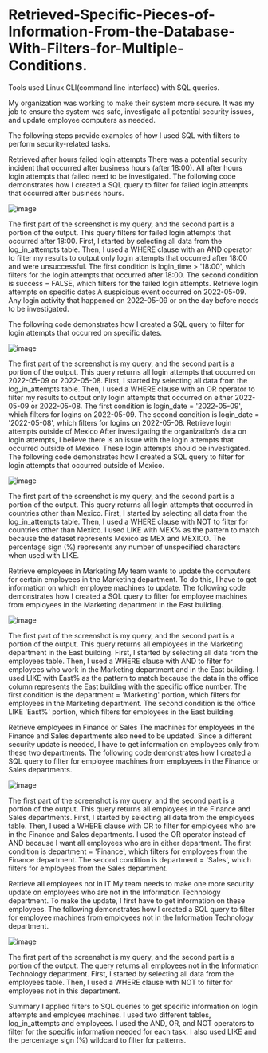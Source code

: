# Retrieved-Specific-Pieces-of-Information-From-the-Database-With-Filters-for-Multiple-Conditions.

Tools used Linux CLI(command line interface) with SQL queries. 

My organization was working to make their system more secure. It was my job to ensure the system was safe, investigate all potential security issues,
and update employee computers as needed. 

The following steps provide examples of how I used SQL with filters to perform security-related tasks.

Retrieved after hours failed login attempts
There was a potential security incident that occurred after business hours (after 18:00). All after
hours login attempts that failed need to be investigated.
The following code demonstrates how I created a SQL query to filter for failed login attempts
that occurred after business hours.

![image](https://github.com/MarcoSantibanez/Retrieved-Specific-Pieces-of-Information-from-the-database-you-can-filter-for-multiple-conditions./assets/138132151/f12eafaa-8f64-4da6-94db-1fcdb07e306b)



The first part of the screenshot is my query, and the second part is a portion of the output.
This query filters for failed login attempts that occurred after 18:00. First, I started by selecting
all data from the log_in_attempts table. Then, I used a WHERE clause with an AND operator
to filter my results to output only login attempts that occurred after 18:00 and were
unsuccessful. The first condition is login_time > '18:00', which filters for the login
attempts that occurred after 18:00. The second condition is success = FALSE, which filters
for the failed login attempts.
Retrieve login attempts on specific dates
A suspicious event occurred on 2022-05-09. Any login activity that happened on 2022-05-09
or on the day before needs to be investigated.

The following code demonstrates how I created a SQL query to filter for login attempts that
occurred on specific dates.

![image](https://github.com/MarcoSantibanez/Retrieved-Specific-Pieces-of-Information-from-the-database-you-can-filter-for-multiple-conditions./assets/138132151/be89a26e-46e6-40e6-b45f-3a50b4ad751a)


The first part of the screenshot is my query, and the second part is a portion of the output.
This query returns all login attempts that occurred on 2022-05-09 or 2022-05-08. First, I
started by selecting all data from the log_in_attempts table. Then, I used a WHERE clause
with an OR operator to filter my results to output only login attempts that occurred on either
2022-05-09 or 2022-05-08. The first condition is login_date = '2022-05-09', which
filters for logins on 2022-05-09. The second condition is login_date = '2022-05-08',
which filters for logins on 2022-05-08.
Retrieve login attempts outside of Mexico
After investigating the organization’s data on login attempts, I believe there is an issue with the
login attempts that occurred outside of Mexico. These login attempts should be investigated.
The following code demonstrates how I created a SQL query to filter for login attempts that
occurred outside of Mexico.

![image](https://github.com/MarcoSantibanez/Retrieved-Specific-Pieces-of-Information-from-the-database-you-can-filter-for-multiple-conditions./assets/138132151/b4057def-ee07-44f7-b761-b97e79203c60)


The first part of the screenshot is my query, and the second part is a portion of the output.
This query returns all login attempts that occurred in countries other than Mexico. First, I
started by selecting all data from the log_in_attempts table. Then, I used a WHERE clause
with NOT to filter for countries other than Mexico. I used LIKE with MEX% as the pattern to
match because the dataset represents Mexico as MEX and MEXICO. The percentage sign (%)
represents any number of unspecified characters when used with LIKE.

Retrieve employees in Marketing
My team wants to update the computers for certain employees in the Marketing department.
To do this, I have to get information on which employee machines to update.
The following code demonstrates how I created a SQL query to filter for employee machines
from employees in the Marketing department in the East building.

![image](https://github.com/MarcoSantibanez/Retrieved-Specific-Pieces-of-Information-from-the-database-you-can-filter-for-multiple-conditions./assets/138132151/fbd9ed21-86e6-4254-971e-33fb6cefdf47)


The first part of the screenshot is my query, and the second part is a portion of the output.
This query returns all employees in the Marketing department in the East building. First, I
started by selecting all data from the employees table. Then, I used a WHERE clause with AND
to filter for employees who work in the Marketing department and in the East building. I used
LIKE with East% as the pattern to match because the data in the office column represents
the East building with the specific office number. The first condition is the department =
'Marketing' portion, which filters for employees in the Marketing department. The second
condition is the office LIKE 'East%' portion, which filters for employees in the East
building.


Retrieve employees in Finance or Sales
The machines for employees in the Finance and Sales departments also need to be updated.
Since a different security update is needed, I have to get information on employees only from
these two departments.
The following code demonstrates how I created a SQL query to filter for employee machines
from employees in the Finance or Sales departments.

![image](https://github.com/MarcoSantibanez/Retrieved-Specific-Pieces-of-Information-from-the-database-you-can-filter-for-multiple-conditions./assets/138132151/a1af7ffc-b619-4904-8772-3a0d4ab39d71)


The first part of the screenshot is my query, and the second part is a portion of the output.
This query returns all employees in the Finance and Sales departments. First, I started by
selecting all data from the employees table. Then, I used a WHERE clause with OR to filter for
employees who are in the Finance and Sales departments. I used the OR operator instead of
AND because I want all employees who are in either department. The first condition is
department = 'Finance', which filters for employees from the Finance department. The
second condition is department = 'Sales', which filters for employees from the Sales
department.


Retrieve all employees not in IT
My team needs to make one more security update on employees who are not in the
Information Technology department. To make the update, I first have to get information on
these employees.
The following demonstrates how I created a SQL query to filter for employee machines from
employees not in the Information Technology department.

![image](https://github.com/MarcoSantibanez/Retrieved-Specific-Pieces-of-Information-from-the-database-you-can-filter-for-multiple-conditions./assets/138132151/382d874e-dc4c-4b0e-8c40-bc5cd62f835e)


The first part of the screenshot is my query, and the second part is a portion of the output. The
query returns all employees not in the Information Technology department. First, I started by
selecting all data from the employees table. Then, I used a WHERE clause with NOT to filter for
employees not in this department.

Summary
I applied filters to SQL queries to get specific information on login attempts and employee
machines. I used two different tables, log_in_attempts and employees. I used the AND,
OR, and NOT operators to filter for the specific information needed for each task. I also used
LIKE and the percentage sign (%) wildcard to filter for patterns.
